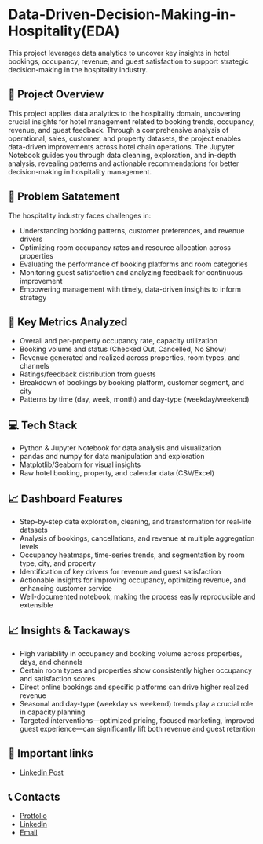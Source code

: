 # Data-Driven-Decision-Making-in-Hospitality(EDA)
This project leverages data analytics to uncover key insights in hotel bookings, occupancy, revenue, and guest satisfaction to support strategic decision-making in the hospitality industry. 

## 🧾 Project Overview
This project applies data analytics to the hospitality domain, uncovering crucial insights for hotel management related to booking trends, occupancy, revenue, and guest feedback. Through a comprehensive analysis of operational, sales, customer, and property datasets, the project enables data-driven improvements across hotel chain operations. The Jupyter Notebook guides you through data cleaning, exploration, and in-depth analysis, revealing patterns and actionable recommendations for better decision-making in hospitality management.

## 📝 Problem Satatement
The hospitality industry faces challenges in:
- Understanding booking patterns, customer preferences, and revenue drivers
- Optimizing room occupancy rates and resource allocation across properties
- Evaluating the performance of booking platforms and room categories
- Monitoring guest satisfaction and analyzing feedback for continuous improvement
- Empowering management with timely, data-driven insights to inform strategy

## 🔑 Key Metrics Analyzed
- Overall and per-property occupancy rate, capacity utilization
- Booking volume and status (Checked Out, Cancelled, No Show)
- Revenue generated and realized across properties, room types, and channels
- Ratings/feedback distribution from guests
- Breakdown of bookings by booking platform, customer segment, and city
- Patterns by time (day, week, month) and day-type (weekday/weekend)

## 💻 Tech Stack
- Python & Jupyter Notebook for data analysis and visualization
- pandas and numpy for data manipulation and exploration
- Matplotlib/Seaborn for visual insights
- Raw hotel booking, property, and calendar data (CSV/Excel)

## 📈 Dashboard Features
- Step-by-step data exploration, cleaning, and transformation for real-life datasets
- Analysis of bookings, cancellations, and revenue at multiple aggregation levels
- Occupancy heatmaps, time-series trends, and segmentation by room type, city, and property
- Identification of key drivers for revenue and guest satisfaction
- Actionable insights for improving occupancy, optimizing revenue, and enhancing customer service
- Well-documented notebook, making the process easily reproducible and extensible

## 📈 Insights & Tackaways
- High variability in occupancy and booking volume across properties, days, and channels
- Certain room types and properties show consistently higher occupancy and satisfaction scores
- Direct online bookings and specific platforms can drive higher realized revenue
- Seasonal and day-type (weekday vs weekend) trends play a crucial role in capacity planning
- Targeted interventions—optimized pricing, focused marketing, improved guest experience—can significantly lift both revenue and guest retention

## 🔗 Important links
- [Linkedin Post](https://www.linkedin.com/feed/update/urn:li:activity:7362459389661761537/)

## 📞 Contacts
- [Protfolio](https://codebasics.io/portfolio/Suraj-Kant)
- [Linkedin](https://www.linkedin.com/in/surajkant9/)
- [Email](mailto:surajkant264@gmail.com)
